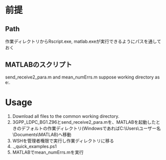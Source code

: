 # 前提
## Path
作業ディレクトリからRscript.exe, matlab.exeが実行できるようにパスを通しておく

## MATLABのスクリプト
send_receive2_para.m and mean_numErrs.m suppose working directory as e:\.


# Usage
1. Download all files to the common working directory.
2. 3GPP_LDPC_BG1.Z96とsend_receive2_para.mを、MATLABを起動したときのデフォルトの作業ディレクトリ(WindowsであればC:\Users\ユーザー名\Documents\MATLAB)へ移動
3. WSHを管理者権限で実行し作業ディレクトリに移る
4. .\_quick_examples.ps1
5. MATLABでmean_numErrs.mを実行
